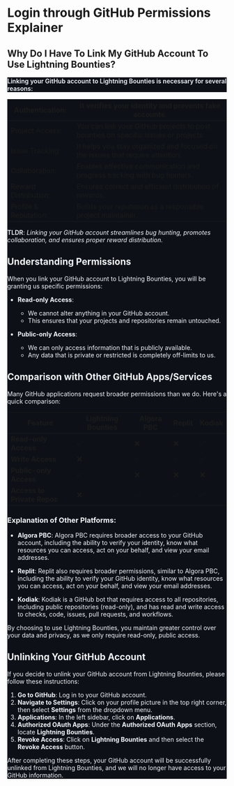 # Login through GitHub Permissions Explainer

## Why Do I Have To Link My GitHub Account To Use Lightning Bounties?

<html>
<body>
<!--StartFragment--><p dir="auto" style="box-sizing: border-box; margin-top: 0px; margin-bottom: var(--base-size-16); color: rgb(240, 246, 252); font-family: -apple-system, BlinkMacSystemFont, &quot;Segoe UI&quot;, &quot;Noto Sans&quot;, Helvetica, Arial, sans-serif, &quot;Apple Color Emoji&quot;, &quot;Segoe UI Emoji&quot;; font-size: 14px; font-style: normal; font-variant-ligatures: normal; font-variant-caps: normal; font-weight: 400; letter-spacing: normal; orphans: 2; text-align: start; text-indent: 0px; text-transform: none; widows: 2; word-spacing: 0px; -webkit-text-stroke-width: 0px; white-space: normal; background-color: rgb(13, 17, 23); text-decoration-thickness: initial; text-decoration-style: initial; text-decoration-color: initial;"><strong style="box-sizing: border-box; font-weight: var(--base-text-weight-semibold, 600);">Linking your GitHub account to Lightning Bounties is necessary for several reasons:</strong></p><markdown-accessiblity-table data-catalyst="" style="box-sizing: border-box; display: block; color: rgb(240, 246, 252); font-family: -apple-system, BlinkMacSystemFont, &quot;Segoe UI&quot;, &quot;Noto Sans&quot;, Helvetica, Arial, sans-serif, &quot;Apple Color Emoji&quot;, &quot;Segoe UI Emoji&quot;; font-size: 14px; font-style: normal; font-variant-ligatures: normal; font-variant-caps: normal; font-weight: 400; letter-spacing: normal; orphans: 2; text-align: start; text-indent: 0px; text-transform: none; widows: 2; word-spacing: 0px; -webkit-text-stroke-width: 0px; white-space: normal; background-color: rgb(13, 17, 23); text-decoration-thickness: initial; text-decoration-style: initial; text-decoration-color: initial;">

Authentication: | It verifies your identity and prevents fake accounts.
-- | --
​Project Access: | You can link your GitHub projects to post bounties on specific issues or projects.
​​Issue Tracking: | It helps you stay organized and focused on the issues that require attention.
Collaboration: | Enables effective communication and progress tracking with bug hunters.
Reward Distribution: | Ensures correct and efficient distribution of rewards.
Profile & Reputation: | Builds your reputation as a responsible project maintainer.

</markdown-accessiblity-table><p dir="auto" style="box-sizing: border-box; margin-top: 0px; margin-bottom: 0px !important; color: rgb(240, 246, 252); font-family: -apple-system, BlinkMacSystemFont, &quot;Segoe UI&quot;, &quot;Noto Sans&quot;, Helvetica, Arial, sans-serif, &quot;Apple Color Emoji&quot;, &quot;Segoe UI Emoji&quot;; font-size: 14px; font-style: normal; font-variant-ligatures: normal; font-variant-caps: normal; font-weight: 400; letter-spacing: normal; orphans: 2; text-align: start; text-indent: 0px; text-transform: none; widows: 2; word-spacing: 0px; -webkit-text-stroke-width: 0px; white-space: normal; background-color: rgb(13, 17, 23); text-decoration-thickness: initial; text-decoration-style: initial; text-decoration-color: initial;"><strong style="box-sizing: border-box; font-weight: var(--base-text-weight-semibold, 600);">TLDR</strong>:<span> </span><em style="box-sizing: border-box;">Linking your GitHub account streamlines bug hunting, promotes collaboration, and ensures proper reward distribution.</em></p><!--EndFragment-->
</body>
</html>


## Understanding Permissions

When you link your GitHub account to Lightning Bounties, you will be granting us specific permissions:

- **Read-only Access**: 
  - We cannot alter anything in your GitHub account.
  - This ensures that your projects and repositories remain untouched.

- **Public-only Access**: 
  - We can only access information that is publicly available.
  - Any data that is private or restricted is completely off-limits to us.

## Comparison with Other GitHub Apps/Services

Many GitHub applications request broader permissions than we do. Here's a quick comparison:

| Feature                     | Lightning Bounties | Algora PBC            | Replit                | Kodiak                 |
|-----------------------------|---------------------|--------------------|------------------------|------------------------|
| **Read-only Access**        | ✅                  | ❌                 | ❌                     | ✅                     |
| **Write Access**            | ❌                  | ✅                 | ✅                     | ✅                     |
| **Public-only Access**      | ✅                  | ❌                 | ❌                     | ❌                     |
| **Access to Private Repos** | ❌                  | ✅                 | ✅                     | ✅                     |

### Explanation of Other Platforms:

- **Algora PBC**: Algora PBC requires broader access to your GitHub account, including the ability to verify your identity, know what resources you can access, act on your behalf, and view your email addresses.

- **Replit**: Replit also requires broader permissions, similar to Algora PBC, including the ability to verify your GitHub identity, know what resources you can access, act on your behalf, and view your email addresses.

- **Kodiak**: Kodiak is a GitHub bot that requires access to all repositories, including public repositories (read-only), and has read and write access to checks, code, issues, pull requests, and workflows.

By choosing to use Lightning Bounties, you maintain greater control over your data and privacy, as we only require read-only, public access.

## Unlinking Your GitHub Account

If you decide to unlink your GitHub account from Lightning Bounties, please follow these instructions:

1. **Go to GitHub**: Log in to your GitHub account.
2. **Navigate to Settings**: Click on your profile picture in the top right corner, then select **Settings** from the dropdown menu.
3. **Applications**: In the left sidebar, click on **Applications**.
4. **Authorized OAuth Apps**: Under the **Authorized OAuth Apps** section, locate **Lightning Bounties**.
5. **Revoke Access**: Click on **Lightning Bounties** and then select the **Revoke Access** button.

After completing these steps, your GitHub account will be successfully unlinked from Lightning Bounties, and we will no longer have access to your GitHub information.
